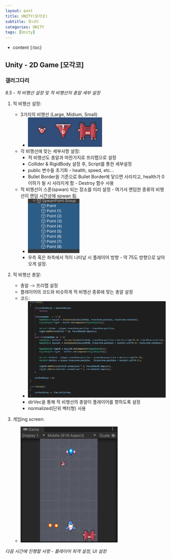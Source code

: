 ```yaml
---
layout: post
title: UNITY(모각코)
subtitle: 유니티
categories: UNITY
tags: [Unity]
---
```


* content
{:toc}

## Unity - 2D Game [모각코]
### 갤러그다리
*8.5 - 적 비행선 설정 및 적 비행선의 총알 세부 설정*
1. 적 비행선 설정:
    - 3가지의 비행선 (Large, Midium, Small)
        + ![alt Enemy](/style/image/Enemy.PNG)  
    - 각 비행선에 맞는 세부사항 설정: 
        + 적 비행선도 총알과 마찬가지로 프리팹으로 설정  
        + Collider & RigidBody 설정 후, Script를 통한 세부설정  
        + public 변수들 초기화 - health, speed, etc...  
        + Bullet Border을 기준으로 Bullet Border에 닿으면 사라지고, health가 0이하가 될 시 사라지게 함 - Destroy 함수 사용
    - 적 비행선이 스폰(spwan) 되는 장소를 미리 설정 - 여기서 랜덤한 종류의 비행선이 랜덤 시간상에 spwan 됨.
        + ![alt spwan](/style/image/spwan.PNG)  
        + 우측 혹은 좌측에서 적이 나타날 시 플레이어 방향 - 약 75도 방향으로 날아오게 설정.  

2. 적 비행선 총알: 
    - 총알 -> 프리팹 설정  
    - 플레이어의 코드와 비슷하게 적 비행선 종류에 맞는 총알 설정
    - 코드:  
        + ![alt Enemy_fire](style/image/Enemy_fire.PNG)  
        + dirVec을 통해 적 비행선의 총알이 플레이어를 향하도록 설정  
        + normalized(단위 벡터형) 사용  
    
3. 게임ing screen:  
    + ![alt Gaming](style/image/Gaming.png)  
    

*다음 시간에 진행할 사항 - 플레이어 피격 설정, UI 설정*
    